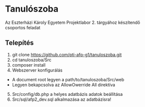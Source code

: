 # Tanulószoba
Az Eszterházi Károly Egyetem Projektlabor 2. tárgyához készítendő csoportos feladat

## Telepítés
1. git clone https://github.com/pti-afp-g1/tanuloszoba.git
2. cd tanuloszoba/Src
3. composer install
4. Webszerver konfigurálás
  - A document root legyen a path/to/tanuloszoba/Src/web
  - Legyen bekapcsolva az AllowOwerride All direktíva
5. Src/config/db.php a helyes adatbázis adatok beállítása
6. Src/sql/afp2_dev.sql alkalmazása az adatbázisra!
